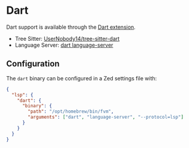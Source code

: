 # Dart

Dart support is available through the [Dart extension](https://github.com/zed-industries/zed/tree/main/extensions/dart).

- Tree Sitter: [UserNobody14/tree-sitter-dart](https://github.com/UserNobody14/tree-sitter-dart)
- Language Server: [dart language-server](https://github.com/dart-lang/sdk)

## Configuration

The `dart` binary can be configured in a Zed settings file with:

```json
{
  "lsp": {
    "dart": {
      "binary": {
        "path": "/opt/homebrew/bin/fvm",
        "arguments": ["dart", "language-server", "--protocol=lsp"]
      }
    }
  }
}
```

<!--
TBD: Document Dart. pubspec.yaml
- https://github.com/dart-lang/sdk/blob/main/pkg/analysis_server/tool/lsp_spec/README.md
-->

